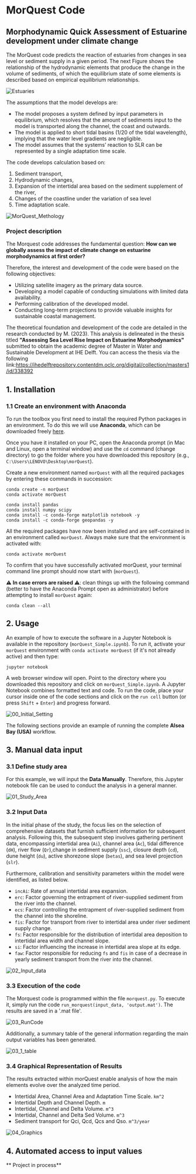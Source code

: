 # MorQuest Code
## Morphodynamic Quick Assessment of Estuarine development under climate change

The MorQuest code predicts the reaction of estuaries from changes in sea level or sediment supply in a given period. The next Figure shows the relationship of the hydrodynamic elements that produce the change in the volume of sediments, of which the equilibrium state of some elements is described based on empirical equilibrium relationships.

![Estuaries](https://github.com/mreyesc22/MorQuestCode/assets/43484469/f1890802-57ee-44f9-b8be-59ba0fa1fd85)

The assumptions that the model develops are:
-	The model proposes a system defined by input parameters in equilibrium, which resolves that the amount of sediments input to the model is transported along the channel, the coast and outwards.
-	The model is applied to short tidal basins (1/20 of the tidal wavelength), implying that the water level gradients are negligible.
-	The model assumes that the systems’ reaction to SLR can be represented by a single adaptation time scale.

The code develops calculation based on: 
1. Sediment transport, 
2. Hydrodynamic changes, 
3. Expansion of the intertidal area based on the sediment supplement of the river, 
4. Changes of the coastline under the variation of sea level
5. Time adaptation scale.

![MorQuest_Methology](https://github.com/mreyesc22/MorQuestCode/assets/43484469/706dc49b-a4cc-445e-a099-6ef70875ab8c)

### Project description

The Morquest code addresses the fundamental question: **How can we globally assess the impact of climate change on estuarine morphodynamics at first order?**

Therefore, the interest and development of the code were based on the following objectives:

- Utilizing satellite imagery as the primary data source.
- Developing a model capable of conducting simulations with limited data availability.
- Performing calibration of the developed model.
- Conducting long-term projections to provide valuable insights for sustainable coastal management.
  
The theoretical foundation and development of the code are detailed in the research conducted by M. (2023). This analysis is delineated in the thesis titled **"Assessing Sea Level Rise Impact on Estuarine Morphodynamics"** submitted to obtain the academic degree of Master in Water and Sustainable Development at IHE Delft. You can access the thesis via the following link:https://ihedelftrepository.contentdm.oclc.org/digital/collection/masters1/id/338392

## 1. Installation<a name="introduction"></a>

### 1.1 Create an environment with Anaconda

To run the toolbox you first need to install the required Python packages in an environment. To do this we will use **Anaconda**, which can be downloaded freely [here](https://www.anaconda.com/download/). 

Once you have it installed on your PC, open the Anaconda prompt (in Mac and Linux, open a terminal window) and use the `cd` command (change directory) to go the folder where you have downloaded this repository (e.g., `C:\Users\LENOVO\Desktop\morQuest`).

Create a new environment named `morQuest` with all the required packages by entering these commands in succession:

```
conda create -n morQuest
conda activate morQuest

conda install pandas
conda install numpy scipy
conda install -c conda-forge matplotlib notebook -y
conda install -c conda-forge geopandas -y
```
All the required packages have now been installed and are self-contained in an environment called `morQuest`. Always make sure that the environment is activated with:

```
conda activate morQuest
```

To confirm that you have successfully activated morQuest, your terminal command line prompt should now start with (`morQuest`).

:warning: **In case errors are raised** :warning:: clean things up with the following command (better to have the Anaconda Prompt open as administrator) before attempting to install `morQuest` again:
```
conda clean --all
```
## 2. Usage<a name="usage"></a>

An example of how to execute the software in a Jupyter Notebook is available in the repository (`morQuest_Simple.ipynb`). To run it, activate your `morQuest` environment with `conda activate morQuest` (if it's not already active) and then type:
```
jupyter notebook
```

A web browser window will open. Point to the directory where you downloaded this repository and click on `morQuest_Simple.ipynb`. A Jupyter Notebook combines formatted text and code. To run the code, place your cursor inside one of the code sections and click on the `run cell` button (or press `Shift` + `Enter`) and progress forward.

![00_Initial_Setting](https://github.com/mreyesc22/MorQuestCode/assets/43484469/715218dd-21e4-45fc-aaea-f6bc3d6a2328)

The following sections provide an example of running the complete **Alsea Bay (USA)** workflow.

## 3. Manual data input
### 3.1  Define study area
For this example, we will input the **Data Manually**. Therefore, this Jupyter notebook file can be used to conduct the analysis in a general manner.

![01_Study_Area](https://github.com/mreyesc22/MorQuestCode/assets/43484469/befb4739-d356-4691-98bc-aaa6e68f7bf0)

### 3.2 Input Data
In the initial phase of the study, the focus lies on the selection of comprehensive datasets that furnish sufficient information for subsequent analysis. Following this, the subsequent step involves gathering pertinent data, encompassing intertidal area (`Ai`), channel area (`Ac`), tidal difference (`dH`), river flow (`Qr`),change in sediment supply (`ssc`), closure depth (`cd`), dune height (`du`), active shorezone slope (`betas`), and sea level projection (`slr`). 

Furthermore, calibration and sensitivity parameters within the model were identified, as listed below.

- `incAi`: Rate of annual intertidal area expansion. 
- `erc`: Factor governing the entrapment of river-supplied sediment from the river into the channel.
- `ecs`: Factor controlling the entrapment of river-supplied sediment from the channel into the shoreline.
- `fis`: Factor for transport from river to intertidal area under river sediment supply change.
- `fs`: Factor responsible for the distribution of intertidal area deposition to intertidal area width and channel slope.
- `si`: Factor influencing the increase in intertidal area slope at its edge.
- `faw`: Factor responsible for reducing `fs` and `fis` in case of a decrease in yearly sediment transport from the river into the channel.

![02_Input_data](https://github.com/mreyesc22/MorQuestCode/assets/43484469/5f82c967-f00c-4f06-9faa-e52ee1215705)

### 3.3 Execution of the code

The Morquest code is programmed within the file `morquest.py`. To execute it, simply run the code `run_morquest(input_data, 'output.mat')`. The results are saved in a '.mat file'.

![03_RunCode](https://github.com/mreyesc22/MorQuestCode/assets/43484469/4961e34e-3ebb-422a-bd4f-0abd79def014)

Additionally, a summary table of the general information regarding the main output variables has been generated.

![03_1_table](https://github.com/mreyesc22/MorQuestCode/assets/43484469/b216c892-0466-477c-9eed-2fa82540fb66)

### 3.4 Graphical Representation of Results
The results extracted within morQuest enable analysis of how the main elements evolve over the analyzed time period.

- Intertidal Area, Channel Area and Adaptation Time Scale. `km^2`
- Intertidal Depth and Channel Depth. `m`
- Intertidal, Channel and Delta Volume. `m^3`
- Intertidal, Channel and Delta Sed Volume. `m^3`
- Sediment transport for Qci, Qcd, Qcs and Qso. `m^3/year`
  
![04_Graphics](https://github.com/mreyesc22/MorQuestCode/assets/43484469/4cee439d-58c8-4b1c-a0e5-cf460eab3c22)

## 4. Automated access to input values
** Project in process**






